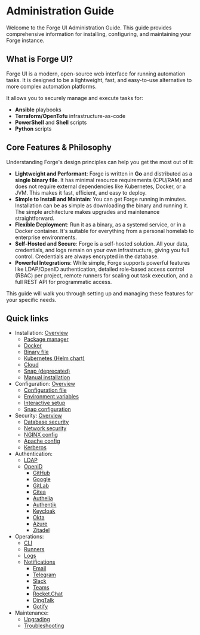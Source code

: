 # Administration Guide

Welcome to the Forge UI Administration Guide. This guide provides comprehensive information for installing, configuring, and maintaining your Forge instance.

## What is Forge UI?

Forge UI is a modern, open-source web interface for running automation tasks. It is designed to be a lightweight, fast, and easy-to-use alternative to more complex automation platforms.

It allows you to securely manage and execute tasks for:
*   **Ansible** playbooks
*   **Terraform/OpenTofu** infrastructure-as-code
*   **PowerShell** and **Shell** scripts
*   **Python** scripts

## Core Features & Philosophy

Understanding Forge's design principles can help you get the most out of it:

*   **Lightweight and Performant**: Forge is written in **Go** and distributed as a **single binary file**. It has minimal resource requirements (CPU/RAM) and does not require external dependencies like Kubernetes, Docker, or a JVM. This makes it fast, efficient, and easy to deploy.
*   **Simple to Install and Maintain**: You can get Forge running in minutes. Installation can be as simple as downloading the binary and running it. The simple architecture makes upgrades and maintenance straightforward.
*   **Flexible Deployment**: Run it as a binary, as a systemd service, or in a Docker container. It's suitable for everything from a personal homelab to enterprise environments.
*   **Self-Hosted and Secure**: Forge is a self-hosted solution. All your data, credentials, and logs remain on your own infrastructure, giving you full control. Credentials are always encrypted in the database.
*   **Powerful Integrations**: While simple, Forge supports powerful features like LDAP/OpenID authentication, detailed role-based access control (RBAC) per project, remote runners for scaling out task execution, and a full REST API for programmatic access.

This guide will walk you through setting up and managing these features for your specific needs.

<!-- ## Start here

- Installation options: package manager, Docker/Compose, binary, Kubernetes (Helm), Snap (deprecated)
- Post-install configuration: config file, environment variables, interactive CLI setup
- Security essentials: reverse proxy, TLS, database and network hardening
- Authentication: LDAP and OpenID Connect providers
- Operations: CLI, runners, logs, notifications
- Maintenance: upgrading and troubleshooting -->

## Quick links

- Installation: [Overview](./installation.md)
  - [Package manager](./installation/package-manager.md)
  - [Docker](./installation/docker.md)
  - [Binary file](./installation/binary-file.md)
  - [Kubernetes (Helm chart)](./installation/k8s.md)
  - [Cloud](./installation/cloud.md)
  - [Snap (deprecated)](./installation/snap.md)
  - [Manual installation](./installation_manually.md)
- Configuration: [Overview](./configuration.md)
  - [Configuration file](./configuration/config-file.md)
  - [Environment variables](./configuration/env-vars.md)
  - [Interactive setup](./configuration/cli.md)
  - [Snap configuration](./configuration/snap.md)
- Security: [Overview](./security.md)
  - [Database security](./security/database.md)
  - [Network security](./security/network.md)
  - [NGINX config](./security/nginx.md)
  - [Apache config](./security/apache.md)
  - [Kerberos](./security/kerberos.md)
- Authentication:
  - [LDAP](./ldap.md)
  - [OpenID](./openid.md)
    - [GitHub](./openid/github.md)
    - [Google](./openid/google.md)
    - [GitLab](./openid/gitlab.md)
    - [Gitea](./openid/gitea.md)
    - [Authelia](./openid/authelia.md)
    - [Authentik](./openid/authentik.md)
    - [Keycloak](./openid/keycloak.md)
    - [Okta](./openid/okta.md)
    - [Azure](./openid/azure.md)
    - [Zitadel](./openid/zitadel.md)
- Operations:
  - [CLI](./cli.md)
  - [Runners](./runners.md)
  - [Logs](./logs.md)
  - [Notifications](./notifications.md)
    - [Email](./notifications/email.md)
    - [Telegram](./notifications/telegram.md)
    - [Slack](./notifications/slack.md)
    - [Teams](./notifications/teams.md)
    - [Rocket.Chat](./notifications/rocket.md)
    - [DingTalk](./notifications/ding.md)
    - [Gotify](./notifications/gotify.md)
- Maintenance:
  - [Upgrading](./upgrading.md)
  - [Troubleshooting](./troubleshooting.md)
